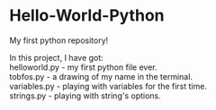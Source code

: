 # Hello-World-Python
My first python repository!

In this project, I have got:  
helloworld.py - my first python file ever.  
tobfos.py - a drawing of my name in the terminal.  
variables.py - playing with variables for the first time.  
strings.py - playing with string's options.  
